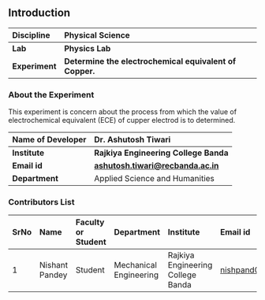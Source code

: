 ## Introduction


<b>Discipline | <b>Physical Science
:--|:--|
<b> Lab | <b> Physics Lab
<b> Experiment|     <b> Determine the electrochemical equivalent of Copper. 

### About the Experiment 
This experiment is concern about the process from which the value of electrochemical equivalent (ECE) of cupper electrod is to determined.

<b>Name of Developer | <b>  Dr. Ashutosh Tiwari
:--|:--|
<b> Institute | <b> Rajkiya Engineering College Banda 
<b> Email id|     <b>ashutosh.tiwari@recbanda.ac.in 
<b> Department | Applied Science and Humanities

### Contributors List

SrNo | Name | Faculty or Student | Department| Institute | Email id
:--|:--|:--|:--|:--|:--|
1 | Nishant Pandey | Student| Mechanical Engineering | Rajkiya Engineering College Banda | nishpand01@gmail.com
